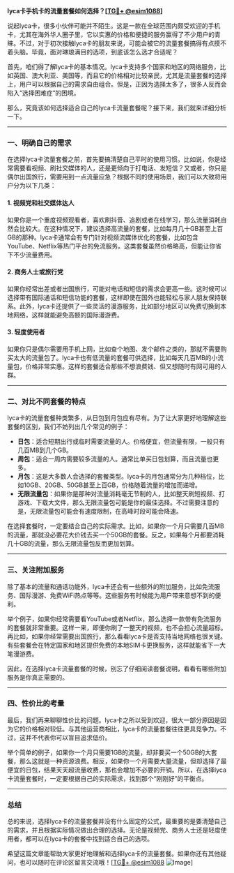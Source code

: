 **lyca卡手机卡的流量套餐如何选择？[[TG💪+ @esim1088](https://t.me/s/esim1088)]**

说起lyca卡，很多小伙伴可能并不陌生。这是一款在全球范围内颇受欢迎的手机卡，尤其在海外华人圈子里，它以实惠的价格和便捷的服务赢得了不少用户的青睐。不过，对于初次接触lyca卡的朋友来说，可能会被它的流量套餐搞得有点摸不着头脑。毕竟，面对琳琅满目的选项，到底该怎么选才合适呢？

首先，咱们得了解lyca卡的基本情况。lyca卡支持多个国家和地区的网络服务，比如英国、澳大利亚、美国等，而且它的价格相对比较亲民，尤其是流量套餐的选择上，用户可以根据自己的需求自由组合。但是，正因为选择太多了，很多人反而会陷入“选择困难症”的困境。

那么，究竟该如何选择适合自己的lyca卡流量套餐呢？接下来，我们就来详细分析一下。

---

### 一、明确自己的需求

在选择lyca卡流量套餐之前，首先要搞清楚自己平时的使用习惯。比如说，你是经常需要看视频、刷社交媒体的人，还是更倾向于打电话、发短信？又或者，你只是偶尔出国旅行，需要用到一点流量应急？根据不同的使用场景，我们可以大致将用户分为以下几类：

#### 1. 视频党和社交媒体达人
如果你是一个重度视频观看者，喜欢刷抖音、追剧或者在线学习，那么流量消耗自然会比较大。在这种情况下，建议选择高流量的套餐，比如每月几十GB甚至上百GB的那种。lyca卡通常会有专门针对视频流媒体优化的套餐，比如包含YouTube、Netflix等热门平台的免流服务。这类套餐虽然价格略高，但能让你省下不少流量费用。

#### 2. 商务人士或旅行党
如果你经常出差或者出国旅行，可能对电话和短信的需求会更高一些。这时候可以选择带有国际通话和短信功能的套餐，这样即使在国外也能轻松与家人朋友保持联系。此外，lyca卡还提供了一些灵活的漫游服务，比如部分地区可以免费切换到本地网络，这样就能避免高额的国际漫游费。

#### 3. 轻度使用者
如果你只是偶尔需要用手机上网，比如查个地图、发个邮件之类的，那就不需要购买太大的流量包了。lyca卡也有低流量的套餐可供选择，比如每天几百MB的小流量包，价格非常实惠。这样的套餐适合那些不想浪费钱、但又想随时有网可用的人群。

---

### 二、对比不同套餐的特点

lyca卡的流量套餐种类繁多，从日包到月包应有尽有。为了让大家更好地理解这些套餐的区别，我们不妨列出几个常见的例子：

- **日包**：适合短期出行或临时需要流量的人。价格便宜，但流量有限，一般只有几百MB到几个GB。
- **周包**：适合一周内需要较多流量的人。通常比单买日包划算，而且流量也更多。
- **月包**：这是大多数人会选择的套餐类型。lyca卡的月包通常分为几种档位，比如10GB、20GB、50GB甚至上百GB，价格随着流量的增加而递增。
- **无限流量包**：如果你是那种对流量消耗毫无节制的人，比如整天刷短视频、打游戏、下载大文件，那么无限流量包可能是你的最佳选择。不过需要注意的是，无限流量包可能会有速度限制，在高峰时段可能会降速。

在选择套餐时，一定要结合自己的实际需求。比如，如果你一个月只需要几百MB的流量，那就没必要花大价钱去买一个50GB的套餐。反之，如果每个月都要消耗几十GB的流量，那么无限流量包反而更加划算。

---

### 三、关注附加服务

除了基本的流量和通话功能外，lyca卡还会有一些额外的附加服务，比如免流服务、国际漫游、免费WiFi热点等等。这些服务有时候能为用户带来意想不到的便利。

举个例子，如果你经常需要看YouTube或者Netflix，那么选择一款带有免流服务的套餐就非常重要。这样一来，即便你刷了一整天的视频，也不会担心流量超标。再比如，如果你经常需要出国旅行，那么看看lyca卡是否支持当地网络也很关键。有些套餐会在特定国家和地区提供免费的本地SIM卡更换服务，这样就能省下一大笔漫游费。

因此，在选择lyca卡流量套餐的时候，别忘了仔细阅读套餐说明，看看有哪些附加服务是你真正需要的。

---

### 四、性价比的考量

最后，我们再来聊聊性价比的问题。lyca卡之所以受到欢迎，很大一部分原因是因为它的价格相对较低。与其他运营商相比，lyca卡的流量套餐往往更具竞争力。不过，这并不代表你可以盲目追求低价。

举个简单的例子，如果你一个月只需要1GB的流量，却非要买一个50GB的大套餐，那么这就是一种资源浪费。相反，如果你一个月需要大量流量，但却选择了最便宜的日包，结果天天超流量收费，那也会增加不必要的开销。所以，在选择lyca卡流量套餐时，一定要根据自己的实际需求，找到那个“刚刚好”的平衡点。

---

### 总结

总的来说，选择lyca卡的流量套餐并没有什么固定的公式，最重要的是要清楚自己的需求，并且根据实际情况做出合理的选择。无论是视频党、商务人士还是轻度使用者，都可以在lyca卡的套餐中找到适合自己的选项。

希望这篇文章能帮助大家更好地理解和选择lyca卡的流量套餐。如果你还有其他疑问，也可以随时在评论区留言交流哦！[[TG💪+ @esim1088](https://t.me/s/esim1088) ![Image](https://i.postimg.cc/4NQfJmqS/Snipaste-2025-05-13-00-14-12.png)]